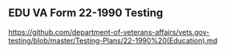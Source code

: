 ## EDU VA Form 22-1990 Testing

https://github.com/department-of-veterans-affairs/vets.gov-testing/blob/master/Testing-Plans/22-1990%20(Education).md
